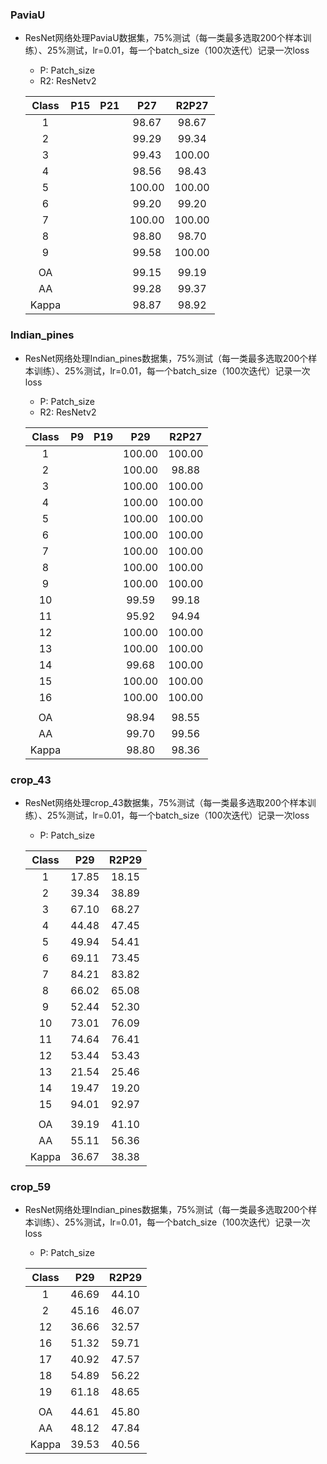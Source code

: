 ### PaviaU

- ResNet网络处理PaviaU数据集，75%测试（每一类最多选取200个样本训练）、25%测试，lr=0.01，每一个batch_size（100次迭代）记录一次loss

  - P: Patch_size
  - R2: ResNetv2

  | Class | P15  | P21  |  P27   | R2P27  |
  | :---: | :--: | :--: | :----: | :----: |
  |   1   |      |      | 98.67  | 98.67  |
  |   2   |      |      | 99.29  | 99.34  |
  |   3   |      |      | 99.43  | 100.00 |
  |   4   |      |      | 98.56  | 98.43  |
  |   5   |      |      | 100.00 | 100.00 |
  |   6   |      |      | 99.20  | 99.20  |
  |   7   |      |      | 100.00 | 100.00 |
  |   8   |      |      | 98.80  | 98.70  |
  |   9   |      |      | 99.58  | 100.00 |
  |       |      |      |        |        |
  |  OA   |      |      | 99.15  | 99.19  |
  |  AA   |      |      | 99.28  | 99.37  |
  | Kappa |      |      | 98.87  | 98.92  |

### Indian_pines

- ResNet网络处理Indian_pines数据集，75%测试（每一类最多选取200个样本训练）、25%测试，lr=0.01，每一个batch_size（100次迭代）记录一次loss

  - P: Patch_size
  - R2: ResNetv2

  | Class |  P9  | P19  |  P29   | R2P27  |
  | :---: | :--: | :--: | :----: | :----: |
  |   1   |      |      | 100.00 | 100.00 |
  |   2   |      |      | 100.00 | 98.88  |
  |   3   |      |      | 100.00 | 100.00 |
  |   4   |      |      | 100.00 | 100.00 |
  |   5   |      |      | 100.00 | 100.00 |
  |   6   |      |      | 100.00 | 100.00 |
  |   7   |      |      | 100.00 | 100.00 |
  |   8   |      |      | 100.00 | 100.00 |
  |   9   |      |      | 100.00 | 100.00 |
  |  10   |      |      | 99.59  | 99.18  |
  |  11   |      |      | 95.92  | 94.94  |
  |  12   |      |      | 100.00 | 100.00 |
  |  13   |      |      | 100.00 | 100.00 |
  |  14   |      |      | 99.68  | 100.00 |
  |  15   |      |      | 100.00 | 100.00 |
  |  16   |      |      | 100.00 | 100.00 |
  |       |      |      |        |        |
  |  OA   |      |      | 98.94  | 98.55  |
  |  AA   |      |      | 99.70  | 99.56  |
  | Kappa |      |      | 98.80  | 98.36  |

### crop_43

- ResNet网络处理crop_43数据集，75%测试（每一类最多选取200个样本训练）、25%测试，lr=0.01，每一个batch_size（100次迭代）记录一次loss

  - P: Patch_size

  | Class |  P29  | R2P29 |
  | :---: | :---: | :---: |
  |   1   | 17.85 | 18.15 |
  |   2   | 39.34 | 38.89 |
  |   3   | 67.10 | 68.27 |
  |   4   | 44.48 | 47.45 |
  |   5   | 49.94 | 54.41 |
  |   6   | 69.11 | 73.45 |
  |   7   | 84.21 | 83.82 |
  |   8   | 66.02 | 65.08 |
  |   9   | 52.44 | 52.30 |
  |  10   | 73.01 | 76.09 |
  |  11   | 74.64 | 76.41 |
  |  12   | 53.44 | 53.43 |
  |  13   | 21.54 | 25.46 |
  |  14   | 19.47 | 19.20 |
  |  15   | 94.01 | 92.97 |
  |       |       |       |
  |  OA   | 39.19 | 41.10 |
  |  AA   | 55.11 | 56.36 |
  | Kappa | 36.67 | 38.38 |


### crop_59

- ResNet网络处理Indian_pines数据集，75%测试（每一类最多选取200个样本训练）、25%测试，lr=0.01，每一个batch_size（100次迭代）记录一次loss

  - P: Patch_size

  | Class |  P29  | R2P29 |
  | :---: | :---: | :---: |
  |   1   | 46.69 | 44.10 |
  |   2   | 45.16 | 46.07 |
  |  12   | 36.66 | 32.57 |
  |  16   | 51.32 | 59.71 |
  |  17   | 40.92 | 47.57 |
  |  18   | 54.89 | 56.22 |
  |  19   | 61.18 | 48.65 |
  |       |       |       |
  |  OA   | 44.61 | 45.80 |
  |  AA   | 48.12 | 47.84 |
  | Kappa | 39.53 | 40.56 |
